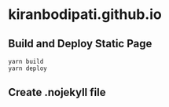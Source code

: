 # kiranbodipati.github.io
## Build and Deploy Static Page
``` 
yarn build
yarn deploy

```

## Create .nojekyll file
